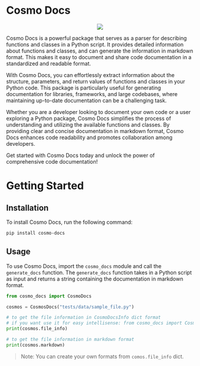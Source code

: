 # Cosmo Docs

<p align="center">
  <img src="docs/image/Cosmo Docs Logo.png" />
</p>

Cosmo Docs is a powerful package that serves as a parser for describing functions and classes in a Python script. It provides detailed information about functions and classes, and can generate the information in markdown format. This makes it easy to document and share code documentation in a standardized and readable format.

With Cosmo Docs, you can effortlessly extract information about the structure, parameters, and return values of functions and classes in your Python code. This package is particularly useful for generating documentation for libraries, frameworks, and large codebases, where maintaining up-to-date documentation can be a challenging task.

Whether you are a developer looking to document your own code or a user exploring a Python package, Cosmo Docs simplifies the process of understanding and utilizing the available functions and classes. By providing clear and concise documentation in markdown format, Cosmo Docs enhances code readability and promotes collaboration among developers.

Get started with Cosmo Docs today and unlock the power of comprehensive code documentation!

# Getting Started

## Installation

To install Cosmo Docs, run the following command:

```bash
pip install cosmo-docs
```

## Usage

To use Cosmo Docs, import the `cosmo_docs` module and call the `generate_docs` function. The `generate_docs` function takes in a Python script as input and returns a string containing the documentation in markdown format.

```python
from cosmo_docs import CosmoDocs

cosmos = CosmosDocs("tests/data/sample_file.py")

# to get the file information in CosmoDocsInfo dict format
# if you want use it for easy intellisense: from cosmo_docs import CosmoDocsInfo
print(cosmos.file_info)

# to get the file information in markdown format
print(cosmos.markdown)
```

> Note: You can create your own formats from `comos.file_info` dict.
